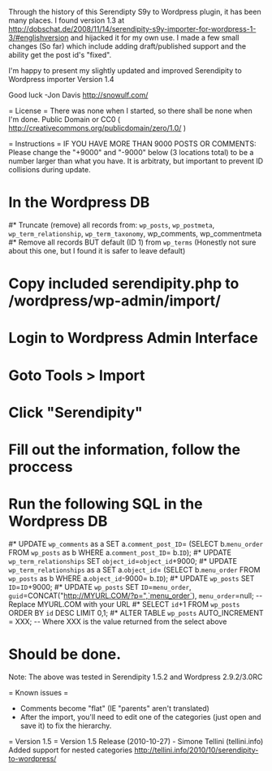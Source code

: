 Through the history of this Serendipty S9y to Wordpress plugin, it has been many places.  I found version 1.3 at 
http://dobschat.de/2008/11/14/serendipity-s9y-importer-for-wordpress-1-3/#englishversion
and hijacked it for my own use.  I made a few small changes (So far) which include adding draft/published support
and the ability get the post id's "fixed".

I'm happy to present my slightly updated and improved Serendipity to Wordpress importer Version 1.4

Good luck
-Jon Davis
http://snowulf.com/

= License =
There was none when I started, so there shall be none when I'm done.
Public Domain or CC0 ( http://creativecommons.org/publicdomain/zero/1.0/ )

= Instructions =
IF YOU HAVE MORE THAN 9000 POSTS OR COMMENTS:  Please change the "+9000" and "-9000" below (3 locations total)
to be a number larger than what you have.  It is arbitraty, but important to prevent ID collisions during update.

# In the Wordpress DB
#* Truncate (remove) all records from: `wp_posts`, `wp_postmeta`, `wp_term_relationship`, `wp_term_taxonomy`, wp_comments, wp_commentmeta
#* Remove all records BUT default (ID 1) from `wp_terms`  (Honestly not sure about this one, but I found it is safer to leave default)
# Copy included serendipity.php to /wordpress/wp-admin/import/
# Login to Wordpress Admin Interface
# Goto Tools > Import
# Click "Serendipity"
# Fill out the information, follow the proccess
# Run the following SQL in the Wordpress DB
#* UPDATE `wp_comments` as a SET a.`comment_post_ID`= (SELECT b.`menu_order` FROM `wp_posts` as b WHERE a.`comment_post_ID`= b.`ID`);
#* UPDATE `wp_term_relationships` SET `object_id`=`object_id`+9000;
#* UPDATE `wp_term_relationships` as a SET a.`object_id`= (SELECT b.`menu_order` FROM `wp_posts` as b WHERE a.`object_id`-9000= b.`ID`);
#* UPDATE `wp_posts` SET `ID`=`ID`+9000;
#* UPDATE `wp_posts` SET `ID`=`menu_order`, `guid`=CONCAT("http://MYURL.COM/?p=",`menu_order`), `menu_order`=null; -- Replace MYURL.COM with your URL
#* SELECT `id`+1 FROM `wp_posts` ORDER BY `id` DESC LIMIT 0,1;
#* ALTER TABLE `wp_posts`  AUTO_INCREMENT = XXX;  -- Where XXX is the value returned from the select above
# Should be done.

Note: The above was tested in Serendipity 1.5.2 and Wordpress 2.9.2/3.0RC

= Known issues = 
* Comments become "flat" (IE "parents" aren't translated)
* After the import, you'll need to edit one of the categories (just open and save it) to fix the hierarchy.

= Version 1.5 =
Version 1.5 Release (2010-10-27) - Simone Tellini (tellini.info)
Added support for nested categories
http://tellini.info/2010/10/serendipity-to-wordpress/
